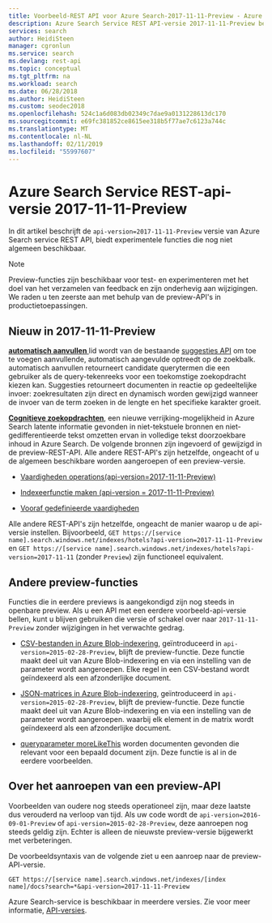 ```yaml
---
title: Voorbeeld-REST API voor Azure Search-2017-11-11-Preview - Azure Search
description: Azure Search Service REST API-versie 2017-11-11-Preview bevat experimentele functies zoals synoniemen en moreLikeThis zoekopdrachten.
services: search
author: HeidiSteen
manager: cgronlun
ms.service: search
ms.devlang: rest-api
ms.topic: conceptual
ms.tgt_pltfrm: na
ms.workload: search
ms.date: 06/28/2018
ms.author: HeidiSteen
ms.custom: seodec2018
ms.openlocfilehash: 524c1a6d083db02349c7dae9a0131228613dc170
ms.sourcegitcommit: e69fc381852ce8615ee318b5f77ae7c6123a744c
ms.translationtype: MT
ms.contentlocale: nl-NL
ms.lasthandoff: 02/11/2019
ms.locfileid: "55997607"
---
```

# <a name="azure-search-service-rest-api-version-2017-11-11-preview"></a>Azure Search Service REST-api-versie 2017-11-11-Preview
In dit artikel beschrijft de `api-version=2017-11-11-Preview` versie van Azure Search service REST API, biedt experimentele functies die nog niet algemeen beschikbaar.

> [!NOTE]
> Preview-functies zijn beschikbaar voor test- en experimenteren met het doel van het verzamelen van feedback en zijn onderhevig aan wijzigingen. We raden u ten zeerste aan met behulp van de preview-API's in productietoepassingen.


## <a name="new-in-2017-11-11-preview"></a>Nieuw in 2017-11-11-Preview

[**automatisch aanvullen** ](search-autocomplete-tutorial.md) lid wordt van de bestaande [suggesties API](https://docs.microsoft.com/rest/api/searchservice/suggestions) om toe te voegen aanvullende, automatisch aangevulde optreedt op de zoekbalk. automatisch aanvullen retourneert candidate querytermen die een gebruiker als de query-tekenreeks voor een toekomstige zoekopdracht kiezen kan. Suggesties retourneert documenten in reactie op gedeeltelijke invoer: zoekresultaten zijn direct en dynamisch worden gewijzigd wanneer de invoer van de term zoeken in de lengte en het specifieke karakter groeit.

[**Cognitieve zoekopdrachten**](cognitive-search-concept-intro.md), een nieuwe verrijking-mogelijkheid in Azure Search latente informatie gevonden in niet-tekstuele bronnen en niet-gedifferentieerde tekst omzetten ervan in volledige tekst doorzoekbare inhoud in Azure Search. De volgende bronnen zijn ingevoerd of gewijzigd in de preview-REST-API. Alle andere REST-API's zijn hetzelfde, ongeacht of u de algemeen beschikbare worden aangeroepen of een preview-versie.

+ [Vaardigheden operations(api-version=2017-11-11-Preview)](https://docs.microsoft.com/rest/api/searchservice/skillset-operations)

+ [Indexeerfunctie maken (api-version = 2017-11-11-Preview)](https://docs.microsoft.com/rest/api/searchservice/create-indexer)

+ [Vooraf gedefinieerde vaardigheden](cognitive-search-predefined-skills.md)

Alle andere REST-API's zijn hetzelfde, ongeacht de manier waarop u de api-versie instellen. Bijvoorbeeld, `GET https://[service name].search.windows.net/indexes/hotels?api-version=2017-11-11-Preview` en `GET https://[service name].search.windows.net/indexes/hotels?api-version=2017-11-11` (zonder `Preview`) zijn functioneel equivalent.

## <a name="other-preview-features"></a>Andere preview-functies

Functies die in eerdere previews is aangekondigd zijn nog steeds in openbare preview. Als u een API met een eerdere voorbeeld-api-versie bellen, kunt u blijven gebruiken die versie of schakel over naar `2017-11-11-Preview` zonder wijzigingen in het verwachte gedrag.

+ [CSV-bestanden in Azure Blob-indexering](search-howto-index-csv-blobs.md), geïntroduceerd in `api-version=2015-02-28-Preview`, blijft de preview-functie. Deze functie maakt deel uit van Azure Blob-indexering en via een instelling van de parameter wordt aangeroepen. Elke regel in een CSV-bestand wordt geïndexeerd als een afzonderlijke document.

+ [JSON-matrices in Azure Blob-indexering](search-howto-index-json-blobs.md), geïntroduceerd in `api-version=2015-02-28-Preview`, blijft de preview-functie. Deze functie maakt deel uit van Azure Blob-indexering en via een instelling van de parameter wordt aangeroepen. waarbij elk element in de matrix wordt geïndexeerd als een afzonderlijke document.

+ [queryparameter moreLikeThis](search-more-like-this.md) worden documenten gevonden die relevant voor een bepaald document zijn. Deze functie is al in de eerdere voorbeelden. 


## <a name="how-to-call-a-preview-api"></a>Over het aanroepen van een preview-API

Voorbeelden van oudere nog steeds operationeel zijn, maar deze laatste dus verouderd na verloop van tijd. Als uw code wordt de `api-version=2016-09-01-Preview` of `api-version=2015-02-28-Preview`, deze aanroepen nog steeds geldig zijn. Echter is alleen de nieuwste preview-versie bijgewerkt met verbeteringen. 

De voorbeeldsyntaxis van de volgende ziet u een aanroep naar de preview-API-versie.

    GET https://[service name].search.windows.net/indexes/[index name]/docs?search=*&api-version=2017-11-11-Preview

Azure Search-service is beschikbaar in meerdere versies. Zie voor meer informatie, [API-versies](search-api-versions.md).
